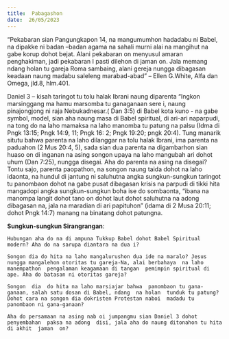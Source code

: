 ```yaml
---
title:  Pabagashon
date:  26/05/2023
---
```


“Pekabaran  sian Pangungkapon 14, na mangumumhon  hadadabu ni Babel, na dipakke ni badan –badan  agama na sahali murni alai na mangihut na gabe korup dohot  bejat. Alani pekabaran on menyusul  amaran  penghakiman,  jadi  pekabaran I pasti dilehon di jaman on. Jala memang  ndang  holan tu gareja Roma  sambaing, alani gereja nungga dibagasan  keadaan  naung  madabu saleleng  marabad-abad” – Ellen G.White, Alfa dan Omega, jld.8, hlm.401.

Daniel 3 – kisah taringot tu tolu halak Ibrani naung diparenta  “Ingkon marsinggang ma hamu marsomba tu ganaganaan sere i, naung pinajongjong ni raja Nebukadnesar.( Dan 3:5) di Babel kota kuno -  na gabe  symbol, model, sian aha naung  masa di Babel spiritual, di ari-ari naparpudi, na tong do na laho mamaksa na laho  manomba tu patung na palsu (Idma di Pngk 13:15; Pngk 14:9, 11; Pngk 16: 2; Pngk 19:20; pngk 20:4). Tung  manarik situtu bahwa parenta na laho dilanggar na tolu halak Ibrani, ima parenta na paduahon (2 Mus 20:4, 5), sada sian dua parenta na digambarhon  sian huaso on di inganan  na asing  songon  upaya na laho  mangubah  ari dohot  uhum (Dan 7:25), nungga disegai. Aha do parenta na asing na disegai? Tontu sajo, parenta paopathon, na songon  naung taida dohot na laho idaonta, na hundul di jantung ni saluhutna angka sungkun-sungkun  taringot tu panombaon dohot  na gabe pusat dibagasan  krisis na parpudi di tikki hita mangadopi angka sungkun-sungkun boha ise do sombaonta, “ibana na manompa langit dohot tano on dohot laut dohot saluhutna na adong dibagasan na, jala na maradian di ari papituhon” (idama di 2 Musa 20:11; dohot Pngk 14:7) manang  na binatang  dohot  patungna.

**Sungkun-sungkun Sirangrangan**:

`Hubungan aha do na di ampuna Tukkup Babel dohot Babel Spiritual modern? Aha do na sarupa diantara na dua i?`

`Songon dia do hita na laho mangalurushon dua ide na maralo? Jesus nungga mangalehon otoritas tu gareja-Na, alai berbahaya  na laho manempathon  pengalaman keagamaan di tangan  pemimpin spiritual di ape. Aha do batasan ni otoritas gareja?`

`Songon  dia  do hita na laho marsiajar bahwa  panombaon tu gana-ganaan, salah satu dosan di Babel, ndang  na holan  tunduk tu patung? Dohot cara na songon dia dokristen Protestan naboi  madadu tu panombaon ni gana-ganaan?`

`Aha do persamaan na asing nab oi jumpangmu sian Daniel 3 dohot  penyembahan  paksa na adong  disi, jala aha do naung ditonahon tu hita di akhit  jaman  on?`